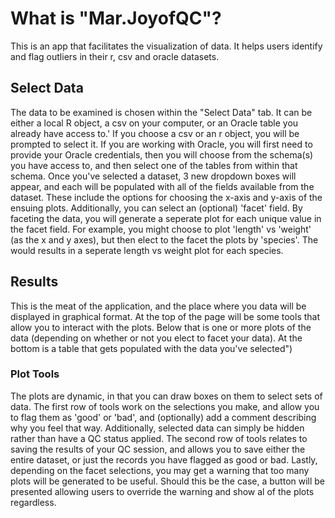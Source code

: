 # What is "Mar.JoyofQC"?

This is an app that facilitates the visualization of data.  It helps users identify and flag outliers in their r, csv and oracle datasets.

## Select Data

The data to be examined is chosen within the "Select Data" tab.  It can be either a local R object, a csv on your computer, or an Oracle table you already have access to.'
If you choose a csv or an r object, you will be prompted to select it.  If you are working with Oracle, you will first need to provide your Oracle credentials, then you will choose from the schema(s) you have access to, and then select one of the tables from within that schema.
Once you've selected a dataset, 3 new dropdown boxes will appear, and each will be populated with all of the fields available from the dataset.  These include the options for choosing the x-axis and y-axis of the ensuing plots. Additionally, you can select an (optional) 'facet' field.  By faceting the data, you will generate a seperate plot for each unique value in the facet field.  For example, you might choose to plot 'length' vs 'weight' (as the x and y axes), but then elect to the facet the plots by 'species'.  The would results in a seperate length vs weight plot for each species.

## Results
This is the meat of the application, and the place where you data will be displayed in graphical format. At the top of the page will be some tools that allow you to interact with the plots.  Below that is one or more plots of the data (depending on whether or not you elect to facet your data).  At the bottom is a table that gets populated with the data you've selected")

### Plot Tools

The plots are dynamic, in that you can draw boxes on them to select sets of data.  The first row of tools work on the selections you make, and allow you to flag them as 'good' or 'bad', and (optionally) add a comment describing why you feel that way. Additionally, selected data can simply be hidden rather than have a QC status applied. The second row of tools relates to saving the results of your QC session, and allows you to save either the entire dataset, or just the records you have flagged as good or bad.  Lastly, depending on the facet selections, you may get a warning that too many plots will be generated to be useful.  Should this be the case, a button will be presented allowing users to override the warning and show al of the plots regardless.
